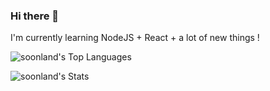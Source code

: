 ### Hi there 👋
I'm currently learning NodeJS + React + a lot of new things !

![soonland's Top Languages](https://github-readme-stats.vercel.app/api/top-langs/?username=soonland&theme=calm&show_icons=true&hide_border=true&layout=compact)

![soonland's Stats](https://github-readme-stats.vercel.app/api?username=soonland&theme=calm&show_icons=true&hide_border=true&count_private=false)
<!--
**soonland/soonland** is a ✨ _special_ ✨ repository because its `README.md` (this file) appears on your GitHub profile.

Here are some ideas to get you started:

- 🔭 I’m currently working on ...
- 🌱 I’m currently learning ...
- 👯 I’m looking to collaborate on ...
- 🤔 I’m looking for help with ...
- 💬 Ask me about ...
- 📫 How to reach me: ...
- 😄 Pronouns: ...
- ⚡ Fun fact: ...
-->
